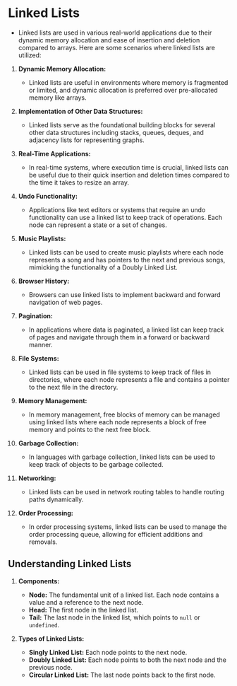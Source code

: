 # Linked Lists

- Linked lists are used in various real-world applications due to their dynamic memory allocation and ease of insertion and deletion compared to arrays. Here are some scenarios where linked lists are utilized:

1. **Dynamic Memory Allocation:**
   - Linked lists are useful in environments where memory is fragmented or limited, and dynamic allocation is preferred over pre-allocated memory like arrays.

2. **Implementation of Other Data Structures:**
   - Linked lists serve as the foundational building blocks for several other data structures including stacks, queues, deques, and adjacency lists for representing graphs.

3. **Real-Time Applications:**
   - In real-time systems, where execution time is crucial, linked lists can be useful due to their quick insertion and deletion times compared to the time it takes to resize an array.

4. **Undo Functionality:**
   - Applications like text editors or systems that require an undo functionality can use a linked list to keep track of operations. Each node can represent a state or a set of changes.

5. **Music Playlists:**
   - Linked lists can be used to create music playlists where each node represents a song and has pointers to the next and previous songs, mimicking the functionality of a Doubly Linked List.

6. **Browser History:**
   - Browsers can use linked lists to implement backward and forward navigation of web pages.

7. **Pagination:**
   - In applications where data is paginated, a linked list can keep track of pages and navigate through them in a forward or backward manner.

8. **File Systems:**
   - Linked lists can be used in file systems to keep track of files in directories, where each node represents a file and contains a pointer to the next file in the directory.

9. **Memory Management:**
   - In memory management, free blocks of memory can be managed using linked lists where each node represents a block of free memory and points to the next free block.

10. **Garbage Collection:**
    - In languages with garbage collection, linked lists can be used to keep track of objects to be garbage collected.

11. **Networking:**
    - Linked lists can be used in network routing tables to handle routing paths dynamically.

12. **Order Processing:**
    - In order processing systems, linked lists can be used to manage the order processing queue, allowing for efficient additions and removals.

## Understanding Linked Lists

1. **Components:**
   - **Node:** The fundamental unit of a linked list. Each node contains a value and a reference to the next node.
   - **Head:** The first node in the linked list.
   - **Tail:** The last node in the linked list, which points to `null` or `undefined`.

2. **Types of Linked Lists:**
   - **Singly Linked List:** Each node points to the next node.
   - **Doubly Linked List:** Each node points to both the next node and the previous node.
   - **Circular Linked List:** The last node points back to the first node.
